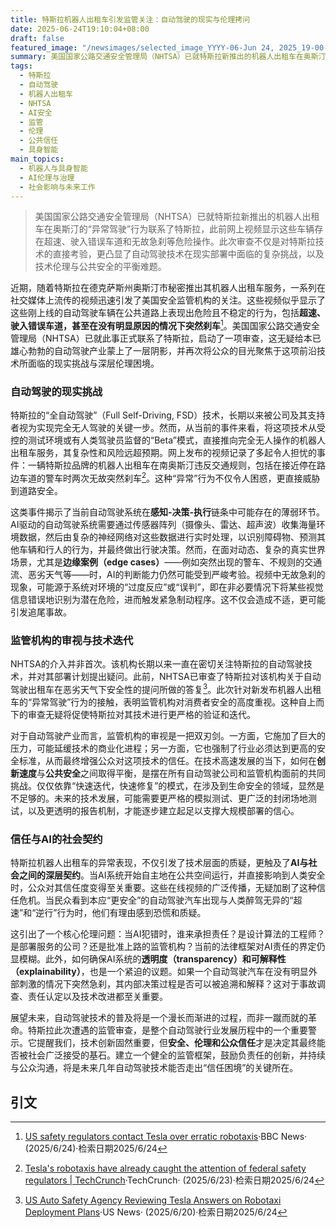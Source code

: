 ```yaml
---
title: 特斯拉机器人出租车引发监管关注：自动驾驶的现实与伦理拷问
date: 2025-06-24T19:10:04+08:00
draft: false
featured_image: "/newsimages/selected_image_YYYY-06-Jun 24, 2025_19-00-30-500.jpg"
summary: 美国国家公路交通安全管理局（NHTSA）已就特斯拉新推出的机器人出租车在奥斯汀的异常驾驶行为展开审查，此前网上视频显示这些车辆存在超速、驶入错误车道和无故急刹等危险操作。此次事件不仅暴露了自动驾驶技术在现实世界部署中面临的复杂挑战，更引发了对AI伦理、公共安全与社会信任的深层拷问，凸显了在快速创新与负责任部署之间取得平衡的重要性。
tags: 
  - 特斯拉
  - 自动驾驶
  - 机器人出租车
  - NHTSA
  - AI安全
  - 监管
  - 伦理
  - 公共信任
  - 具身智能
main_topics: 
  - 机器人与具身智能
  - AI伦理与治理
  - 社会影响与未来工作
---
```


> 美国国家公路交通安全管理局（NHTSA）已就特斯拉新推出的机器人出租车在奥斯汀的“异常驾驶”行为联系了特斯拉，此前网上视频显示这些车辆存在超速、驶入错误车道和无故急刹等危险操作。此次审查不仅是对特斯拉技术的直接考验，更凸显了自动驾驶技术在现实部署中面临的复杂挑战，以及技术伦理与公共安全的平衡难题。

近期，随着特斯拉在德克萨斯州奥斯汀市秘密推出其机器人出租车服务，一系列在社交媒体上流传的视频迅速引发了美国安全监管机构的关注。这些视频似乎显示了这些刚上线的自动驾驶车辆在公共道路上表现出危险且不稳定的行为，包括**超速、驶入错误车道，甚至在没有明显原因的情况下突然刹车**[^1]。美国国家公路交通安全管理局（NHTSA）已就此事正式联系了特斯拉，启动了一项审查，这无疑给本已雄心勃勃的自动驾驶产业蒙上了一层阴影，并再次将公众的目光聚焦于这项前沿技术所面临的现实挑战与深层伦理困境。

### 自动驾驶的现实挑战

特斯拉的“全自动驾驶”（Full Self-Driving, FSD）技术，长期以来被公司及其支持者视为实现完全无人驾驶的关键一步。然而，从当前的事件来看，将这项技术从受控的测试环境或有人类驾驶员监督的“Beta”模式，直接推向完全无人操作的机器人出租车服务，其复杂性和风险远超预期。网上发布的视频记录了多起令人担忧的事件：一辆特斯拉品牌的机器人出租车在南奥斯汀违反交通规则，包括在接近停在路边车道的警车时两次无故突然刹车[^2]。这种“异常”行为不仅令人困惑，更直接威胁到道路安全。

这类事件揭示了当前自动驾驶系统在**感知-决策-执行**链条中可能存在的薄弱环节。AI驱动的自动驾驶系统需要通过传感器阵列（摄像头、雷达、超声波）收集海量环境数据，然后由复杂的神经网络对这些数据进行实时处理，以识别障碍物、预测其他车辆和行人的行为，并最终做出行驶决策。然而，在面对动态、复杂的真实世界场景，尤其是**边缘案例（edge cases）**——例如突然出现的警车、不规则的交通流、恶劣天气等——时，AI的判断能力仍然可能受到严峻考验。视频中无故急刹的现象，可能源于系统对环境的“过度反应”或“误判”，即在非必要情况下将某些视觉信息错误地识别为潜在危险，进而触发紧急制动程序。这不仅会造成不适，更可能引发追尾事故。

### 监管机构的审视与技术迭代

NHTSA的介入并非首次。该机构长期以来一直在密切关注特斯拉的自动驾驶技术，并对其部署计划提出疑问。此前，NHTSA已审查了特斯拉对该机构关于自动驾驶出租车在恶劣天气下安全性的提问所做的答复[^4]。此次针对新发布机器人出租车的“异常驾驶”行为的接触，表明监管机构对消费者安全的高度重视。这种自上而下的审查无疑将促使特斯拉对其技术进行更严格的验证和迭代。

对于自动驾驶产业而言，监管机构的审视是一把双刃剑。一方面，它施加了巨大的压力，可能延缓技术的商业化进程；另一方面，它也强制了行业必须达到更高的安全标准，从而最终增强公众对这项技术的信任。在技术高速发展的当下，如何在**创新速度**与**公共安全**之间取得平衡，是摆在所有自动驾驶公司和监管机构面前的共同挑战。仅仅依靠“快速迭代，快速修复”的模式，在涉及到生命安全的领域，显然是不足够的。未来的技术发展，可能需要更严格的模拟测试、更广泛的封闭场地测试，以及更透明的报告机制，才能逐步建立起足以支撑大规模部署的信心。

### 信任与AI的社会契约

特斯拉机器人出租车的异常表现，不仅引发了技术层面的质疑，更触及了**AI与社会之间的深层契约**。当AI系统开始自主地在公共空间运行，并直接影响到人类安全时，公众对其信任度变得至关重要。这些在线视频的广泛传播，无疑加剧了这种信任危机。当民众看到本应“更安全”的自动驾驶汽车出现与人类醉驾无异的“超速”和“逆行”行为时，他们有理由感到恐慌和质疑。

这引出了一个核心伦理问题：当AI犯错时，谁来承担责任？是设计算法的工程师？是部署服务的公司？还是批准上路的监管机构？当前的法律框架对AI责任的界定仍显模糊。此外，如何确保AI系统的**透明度（transparency）**和**可解释性（explainability）**，也是一个紧迫的议题。如果一个自动驾驶汽车在没有明显外部刺激的情况下突然急刹，其内部决策过程是否可以被追溯和解释？这对于事故调查、责任认定以及技术改进都至关重要。

展望未来，自动驾驶技术的普及将是一个漫长而渐进的过程，而非一蹴而就的革命。特斯拉此次遭遇的监管审查，是整个自动驾驶行业发展历程中的一个重要警示。它提醒我们，技术创新固然重要，但**安全、伦理和公众信任**才是决定其最终能否被社会广泛接受的基石。建立一个健全的监管框架，鼓励负责任的创新，并持续与公众沟通，将是未来几年自动驾驶技术能否走出“信任困境”的关键所在。

## 引文
[^1]: [US safety regulators contact Tesla over erratic robotaxis](https://www.bbc.co.uk/news/articles/cg75zv4gny2o)·BBC News· (2025/6/24)·检索日期2025/6/24
[^2]: [Tesla's robotaxis have already caught the attention of federal safety regulators | TechCrunch](https://techcrunch.com/2025/06/23/teslas-robotaxis-have-already-caught-the-attention-of-federal-safety-regulators/)·TechCrunch· (2025/6/23)·检索日期2025/6/24
[^3]: [Tesla's Robotaxis Caught This US Safety Agency's Attention After Incidents](https://www.pcmag.com/news/teslas-robotaxis-caught-this-us-safety-agencys-attention-after-incidents)·PCMag·James Peckham (2025/6/24)·检索日期2025/6/24
[^4]: [US Auto Safety Agency Reviewing Tesla Answers on Robotaxi Deployment Plans](https://www.usnews.com/news/top-news/articles/2025-06-20/us-highway-safety-officials-reviewing-teslas-robotaxi-deployment-plans)·US News· (2025/6/20)·检索日期2025/6/24
[^5]: [Tesla robotaxi incidents caught on camera in Austin draw regulators concern](https://www.cnbc.com/2025/06/23/tesla-robotaxi-incidents-caught-on-camera-in-austin-get-nhtsa-concern.html)·CNBC· (2025/6/23)·检索日期2025/6/24
